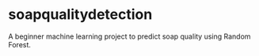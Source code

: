 # soapqualitydetection
A beginner machine learning project to predict soap quality using Random Forest.
